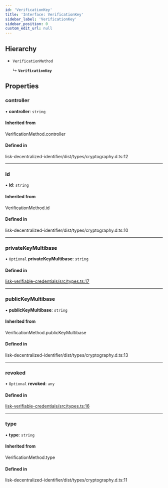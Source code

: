 ```yaml
---
id: 'VerificationKey'
title: 'Interface: VerificationKey'
sidebar_label: 'VerificationKey'
sidebar_position: 0
custom_edit_url: null
---
```


## Hierarchy

- `VerificationMethod`

  ↳ **`VerificationKey`**

## Properties

### controller

• **controller**: `string`

#### Inherited from

VerificationMethod.controller

#### Defined in

lisk-decentralized-identifier/dist/types/cryptography.d.ts:12

---

### id

• **id**: `string`

#### Inherited from

VerificationMethod.id

#### Defined in

lisk-decentralized-identifier/dist/types/cryptography.d.ts:10

---

### privateKeyMultibase

• `Optional` **privateKeyMultibase**: `string`

#### Defined in

[lisk-verifiable-credentials/src/types.ts:17](https://github.com/aldhosutra/lisk-did/blob/37c055c/packages/lisk-verifiable-credentials/src/types.ts#L17)

---

### publicKeyMultibase

• **publicKeyMultibase**: `string`

#### Inherited from

VerificationMethod.publicKeyMultibase

#### Defined in

lisk-decentralized-identifier/dist/types/cryptography.d.ts:13

---

### revoked

• `Optional` **revoked**: `any`

#### Defined in

[lisk-verifiable-credentials/src/types.ts:16](https://github.com/aldhosutra/lisk-did/blob/37c055c/packages/lisk-verifiable-credentials/src/types.ts#L16)

---

### type

• **type**: `string`

#### Inherited from

VerificationMethod.type

#### Defined in

lisk-decentralized-identifier/dist/types/cryptography.d.ts:11
